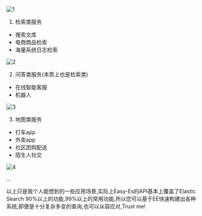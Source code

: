 ![1](https://iknow.hs.net/b56d3e1e-9a38-4f6a-8cde-d43bcf25c539.jpg)

1. 检索类服务
- 搜索文库
- 电商商品检索
- 海量系统日志检索

![2](https://iknow.hs.net/0f3c8d45-db6c-4c7e-be57-a76f0091be82.png)

2. 问答类服务(本质上也是检索类)
-  在线智能客服
- 机器人

![3](https://iknow.hs.net/ee89621e-f270-49ca-873b-b694ff6206ea.png)

3.  地图类服务
- 打车app
- 外卖app
- 社区团购配送
- 陌生人社交

![4](https://iknow.hs.net/4f144390-796b-457e-87ef-9f4194883df2.png)

...

以上只是我个人能想到的一些应用场景,实际上Easy-Es的API基本上覆盖了Elastic Search 90%以上的功能,99%以上的常用功能,所以您可以基于EE快速构建出各种系统,即便是十分复杂多变的查询,也可以从容应对,Trust me!
